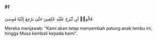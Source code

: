 ##### 91

<span class="ayah">قَالُوا۟ لَن نَّبْرَحَ عَلَيْهِ عَٰكِفِينَ حَتَّىٰ يَرْجِعَ إِلَيْنَا مُوسَىٰ</span>

<span class="ayah_translation">Mereka menjawab: "Kami akan tetap menyembah patung anak lembu ini, hingga Musa kembali kepada kami".</span>
